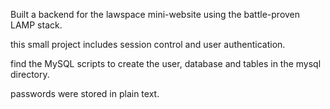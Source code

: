 Built a backend for the lawspace mini-website using the battle-proven LAMP stack.

this small project includes session control and user authentication.

find the MySQL scripts to create the user, database and tables in the mysql directory.

passwords were stored in plain text. 
